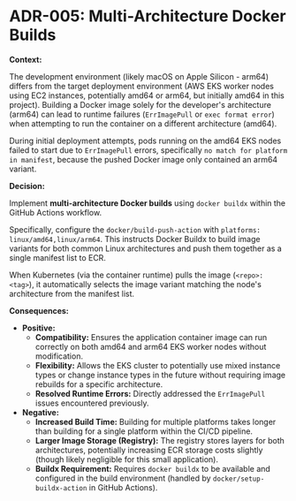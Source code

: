 # ADR-005: Multi-Architecture Docker Builds

**Context:**

The development environment (likely macOS on Apple Silicon - arm64) differs from the target deployment environment (AWS EKS worker nodes using EC2 instances, potentially amd64 or arm64, but initially amd64 in this project). Building a Docker image solely for the developer's architecture (arm64) can lead to runtime failures (`ErrImagePull` or `exec format error`) when attempting to run the container on a different architecture (amd64).

During initial deployment attempts, pods running on the amd64 EKS nodes failed to start due to `ErrImagePull` errors, specifically `no match for platform in manifest`, because the pushed Docker image only contained an arm64 variant.

**Decision:**

Implement **multi-architecture Docker builds** using `docker buildx` within the GitHub Actions workflow.

Specifically, configure the `docker/build-push-action` with `platforms: linux/amd64,linux/arm64`. This instructs Docker Buildx to build image variants for both common Linux architectures and push them together as a single manifest list to ECR.

When Kubernetes (via the container runtime) pulls the image (`<repo>:<tag>`), it automatically selects the image variant matching the node's architecture from the manifest list.

**Consequences:**

*   **Positive:**
    *   **Compatibility:** Ensures the application container image can run correctly on both amd64 and arm64 EKS worker nodes without modification.
    *   **Flexibility:** Allows the EKS cluster to potentially use mixed instance types or change instance types in the future without requiring image rebuilds for a specific architecture.
    *   **Resolved Runtime Errors:** Directly addressed the `ErrImagePull` issues encountered previously.
*   **Negative:**
    *   **Increased Build Time:** Building for multiple platforms takes longer than building for a single platform within the CI/CD pipeline.
    *   **Larger Image Storage (Registry):** The registry stores layers for both architectures, potentially increasing ECR storage costs slightly (though likely negligible for this small application).
    *   **Buildx Requirement:** Requires `docker buildx` to be available and configured in the build environment (handled by `docker/setup-buildx-action` in GitHub Actions).
